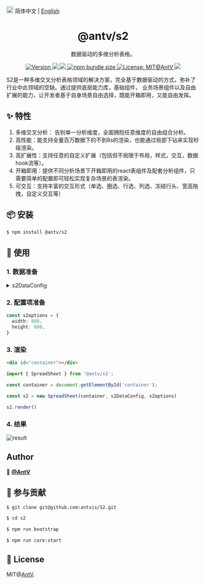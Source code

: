 <img src="https://gw.alipayobjects.com/zos/antfincdn/R8sN%24GNdh6/language.svg" width="18"> 简体中文 | [English](./README.en.md)


<h1 align="center">@antv/s2</h1>

<div align="center">

数据驱动的多维分析表格。

<p>
  <a href="https://www.npmjs.com/package/@antv/s2" target="_blank">
    <img alt="Version" src="https://img.shields.io/npm/v/@antv/s2.svg">
  </a>
  <a href="https://codecov.io/gh/@antv/s2" target="_blank">
    <img src="https://codecov.io/gh/@antv/s2/branch/master/graph/badge.svg" />
  </a>
  <a href="https://david-dm.org/@antv/s2" target="_blank">
    <img src="https://david-dm.org/@antv/s2/status.svg"/>
  </a>
  <a href="#" target="_blank" target="_blank">
    <img alt="npm bundle size" src="https://img.shields.io/bundlephobia/minzip/@antv/s2?style=flat-square"/>
  </a>
  <a href="#" target="_blank" target="_blank">
    <img alt="License: MIT@AntV" src="https://img.shields.io/badge/License-MIT@AntV-yellow.svg" />
  </a>
  <a href="https://github.com/antvis/S2/actions" target="_blank">
    <img src="https://github.com/antvis/S2/workflows/CI/badge.svg" />
  </a>
</p>

</div>

S2是一种多维交叉分析表格领域的解决方案，完全基于数据驱动的方式，弥补了行业中此领域的空缺。通过提供底层能力库，基础组件，
业务场景组件以及自由扩展的能力，让开发者基于自身场景自由选择，既能开箱即用，又能自由发挥。


<!-- ### 🏠 [Homepage](https://s2.antv.vision) -->

## ✨ 特性
1. 多维交叉分析： 告别单一分析维度，全面拥抱任意维度的自由组合分析。
2. 高性能：能支持全量百万数据下的不到8s的渲染，也能通过局部下钻来实现秒级渲染。
3. 高扩展性：支持任意的自定义扩展（包括但不局限于布局，样式，交互，数据hook流等）。
4. 开箱即用：提供不同分析场景下开箱即用的react表组件及配套分析组件，只需要简单的配置即可轻松实现复杂场景的表渲染。
5. 可交互：支持丰富的交互形式（单选、圈选、行选、列选、冻结行头、宽高拖拽，自定义交互等）

##  📦 安装

```bash
$ npm install @antv/s2
```

## 🔨 使用

### 1. 数据准备

<details>
  <summary> s2DataConfig</summary>

```ts
const s2DataConfig = {
  fields: {
    rows: ['province', 'city'],
    columns: ['type'],
    values: ['price'],
  },
  data: [
     {
      province: '浙江',
      city: '杭州',
      type: '笔',
      price: '1',
    },
    {
      province: '浙江',
      city: '杭州',
      type: '纸张',
      price: '2',
    },
    {
      province: '浙江',
      city: '舟山',
      type: '笔',
      price: '17',
    },
    {
      province: '浙江',
      city: '舟山',
      type: '纸张',
      price: '0.5',
    },
    {
      province: '吉林',
      city: '丹东',
      type: '笔',
      price: '8',
    },
    {
      province: '吉林',
      city: '白山',
      type: '笔',
      price: '9',
    },
    {
      province: '吉林',
      city: '丹东',
      type: ' 纸张',
      price: '3',
    },
    {
      province: '吉林',
      city: '白山',
      type: '纸张',
      price: '1',
    },
  ],
};
```

</details>

### 2. 配置项准备

```ts
const s2options = {
  width: 800,
  height: 600,
}
```

### 3. 渲染

```html
<div id="container"></div>
```

```ts
import { SpreadSheet } from '@antv/s2';

const container = document.getElementById('container');

const s2 = new SpreadSheet(container, s2DataConfig, s2options)

s2.render()
```

### 4. 结果

![result](https://gw.alipayobjects.com/zos/antfincdn/vCukbtVNvl/616f7ef1-e626-4225-99f8-dc8f6ca630dd.png)


## Author

👤 [**@AntV**](https://github.com/orgs/antvis/people)


## 🤝 参与贡献

```bash
$ git clone git@github.com:antvis/S2.git

$ cd s2

$ npm run bootstrap

$ npm run core:start
```

## 📄 License

MIT@[AntV](https://github.com/antvis).
